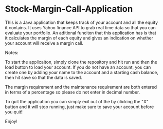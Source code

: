 # Stock-Margin-Call-Application

This is a Java application that keeps track of your account and all the equity it contains. 
It uses Yahoo finance API to grab real time data so that you can evaluate your portfolio. An aditional funciton that this application has is 
that it calculates the margin of each equity and gives an indication on whether your account will receive a margin call. 

Notes:

To start the applicaiton, simply clone the repository and hit run and then the load button to load your account. If you do not have 
an account, you can create one by adding 
your name to the account and a starting cash balance, then hit save so that the data is saved. 

The margin requirement and the maintenance requirement are both entered in terms of a percentage so please do not enter in decimal number.

To quit the application you can simply exit out of the by clicking the "X" button and it will stop running, just make sure to save your account before you quit!

Enjoy!
